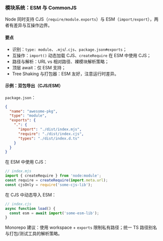 ### 模块系统：ESM 与 CommonJS

Node 同时支持 CJS（`require/module.exports`）与 ESM（`import/export`），两者有差异与互操作边界。

#### 要点
- 识别：`type: module`、`.mjs`/`.cjs`、`package.json#exports`；
- 互操作：`import()` 动态加载 CJS、`createRequire` 在 ESM 中使用 CJS；
- 路径与解析：URL vs 相对路径、裸模块解析策略；
- 顶层 await：仅 ESM 支持；
- Tree Shaking 与打包器：ESM 友好，注意运行时差异。

#### 示例：双包导出（CJS/ESM）

`package.json`：

```json
{
  "name": "awesome-pkg",
  "type": "module",
  "exports": {
    ".": {
      "import": "./dist/index.mjs",
      "require": "./dist/index.cjs",
      "types": "./dist/index.d.ts"
    }
  }
}
```

在 ESM 中使用 CJS：

```js
// index.mjs
import { createRequire } from 'node:module';
const require = createRequire(import.meta.url);
const cjsOnly = require('some-cjs-lib');
```

在 CJS 中动态导入 ESM：

```js
// index.cjs
async function load() {
  const esm = await import('some-esm-lib');
}
```

Monorepo 建议：使用 workspace + `exports` 限制私有路径；统一 TS 路径别名与打包/测试工具的解析策略。
